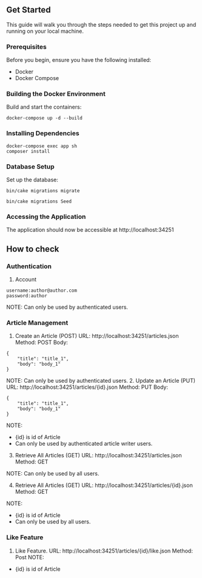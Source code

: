 ## Get Started

This guide will walk you through the steps needed to get this project up and running on your local machine.

### Prerequisites

Before you begin, ensure you have the following installed:

- Docker
- Docker Compose

### Building the Docker Environment

Build and start the containers:

```
docker-compose up -d --build
```

### Installing Dependencies

```
docker-compose exec app sh
composer install
```

### Database Setup

Set up the database:

```
bin/cake migrations migrate
```

```
bin/cake migrations Seed
```

### Accessing the Application

The application should now be accessible at http://localhost:34251

## How to check

### Authentication

1. Account
```
username:author@author.com
password:author
```
NOTE: Can only be used by authenticated users.

### Article Management
1. Create an Article (POST)
   URL:  http://localhost:34251/articles.json
   Method: POST
   Body:
```
{
    "title": "title_1",
    "body": "body_1"
}
```
NOTE: Can only be used by authenticated users.
2. Update an Article (PUT)
URL:  http://localhost:34251/articles/{id}.json
Method: PUT
Body:
```
{
    "title": "title_1",
    "body": "body_1"
}
```

NOTE:
- {id} is id of Article
- Can only be used by authenticated article writer users.

3. Retrieve All Articles (GET)
URL:  http://localhost:34251/articles.json
Method: GET

NOTE: Can only be used by all users.

4. Retrieve All Articles (GET)
URL:  http://localhost:34251/articles/{id}.json
Method: GET

NOTE: 
- {id} is id of Article
- Can only be used by all users.

### Like Feature

1. Like Feature.
URL:  http://localhost:34251/articles/{id}/like.json
Method: Post
NOTE: 
- {id} is id of Article
